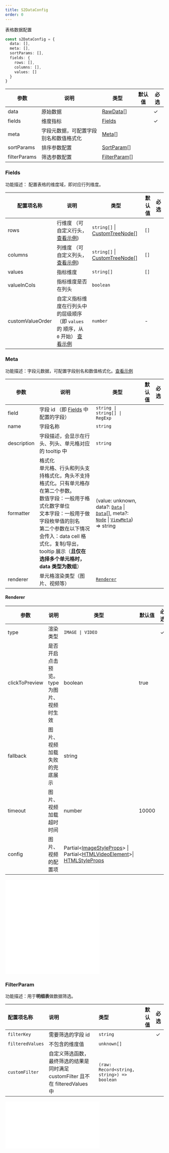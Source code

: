 ```yaml
---
title: S2DataConfig
order: 0
---
```


表格数据配置

```ts
const s2DataConfig = {
  data: [],
  meta: [],
  sortParams: [],
  fields: {
    rows: [],
    columns: [],
    values: []
  }
}
```

| 参数         | 说明                                   | 类型                          | 默认值 | 必选 |
| ------------ | -------------------------------------- | ----------------------------- | ------ | ---- |
| data         | 原始数据                               | [RawData](#rawdata)[]         |        | ✓    |
| fields       | 维度指标                               | [Fields](#fields)             |        | ✓    |
| meta         | 字段元数据，可配置字段别名和数值格式化 | [Meta](#meta)[]               |        |      |
| sortParams   | 排序参数配置                           | [SortParam](#sortparam)[]     |        |      |
| filterParams | 筛选参数配置                           | [FilterParam](#filterparam)[] |        |      |

### Fields

功能描述： 配置表格的维度域，即对应行列维度。

| 配置项名称       | 说明                                                                                                                                   | 类型                                              | 默认值 | 必选 |
| ---------------- | -------------------------------------------------------------------------------------------------------------------------------------- | ------------------------------------------------- | ------ | ---- |
| rows             | 行维度 （可自定义行头，[查看示例](/examples/layout/custom-header-group/#custom-pivot-row-header))                                      | `string[]` \| [CustomTreeNode[]](#customtreenode) | `[]`   |      |
| columns          | 列维度 （可自定义列头，[查看示例](/examples/layout/custom-header-group/#custom-pivot-col-header))                                      | `string[]` \| [CustomTreeNode[]](#customtreenode) | `[]`   |      |
| values           | 指标维度                                                                                                                               | `string[]`                                        | `[]`   |      |
| valueInCols      | 指标维度是否在列头                                                                                                                     | `boolean`                                         |
| customValueOrder | 自定义指标维度在行列头中的层级顺序 （即 `values` 的 顺序，从 `0` 开始） [查看示例](/examples/custom/custom-layout/#custom-value-order) | `number`                                          | -      |      |

### Meta

功能描述：字段元数据，可配置字段别名和数值格式化。[查看示例](/examples/basic/pivot/#grid)

| 参数        | 说明                                                        | 类型                                                         | 默认值 | 必选 |
| ----------- | ----------------------------------------------------------- | ------------------------------------------------------------ | ------ | ---- |
| field       | 字段 id （即 [Fields](#fields) 中配置的字段）               | `string \| string[] \| RegExp`                               |        |      |
| name        | 字段名称                                                    | `string`                                                     |        |      |
| description | 字段描述，会显示在行头、列头、单元格对应的 tooltip 中       | `string`                                                     |        |      |
| formatter   | 格式化 <br/> 单元格、行头和列头支持格式化，角头不支持格式化。只有单元格存在第二个参数。 <br/>数值字段：一般用于格式化数字单位<br/>文本字段：一般用于做字段枚举值的别名<br/> 第二个参数在以下情况会传入：data cell 格式化，复制/导出，tooltip 展示（**且仅在选择多个单元格时，data 类型为数组**） | (value: unknown, data?: [`Data`](#data) \| [`Data`](#data)[], meta?: [`Node`](/api/basic-class/node) \| [`ViewMeta`](#viewmeta)) => string |        |      |
| renderer    | 单元格渲染类型（图片、视频等）                       | [`Renderer`](#renderer)                                      |        |      |

#### Renderer

| 参数           | 说明                 | 类型                                                     | 默认值 | 必选 |
| -------------- |--------------------| -------------------------------------------------------- | ------ | ---- |
| type           | 渲染类型               | `IMAGE \| VIDEO`                                     |        | ✓    |
| clickToPreview | 是否开启点击预览。type为图片、视频时生效 | boolean                                                  | true   |      |
| fallback       | 图片、视频加载失败的兜底展示     | string                                                   |        |      |
| timeout        | 图片、视频加载超时时间           | number                                                   | 10000  |      |
| config         | 图片、视频的配置项          | Partial<[ImageStyleProps](https://g.antv.antgroup.com/api/basic/image)> \| Partial<[HTMLVideoElement](https://developer.mozilla.org/en-US/docs/Web/API/HTMLVideoElement)>\| [HTMLStyleProps](https://g.antv.antgroup.com/api/basic/html) |        |      |

<embed src="@/docs/common/custom/customTreeNode.zh.md"></embed>
<embed src="@/docs/common/view-meta.zh.md"></embed>

### FilterParam

功能描述：用于**明细表**做数据筛选。

| 配置项名称       | 说明                                                                           | 类型                      | 默认值 | 必选 |
| :--------------- | :----------------------------------------------------------------------------- | :------------------------ | :----- | :--- |
| `filterKey`      | 需要筛选的字段 id                                                              | `string`                  |        | ✓    |
| `filteredValues` | 不包含的维度值                                                                 | `unknown[]`               |        |      |
| `customFilter`   | 自定义筛选函数，最终筛选的结果是同时满足 customFilter 且不在 filteredValues 中 | `(raw: Record<string, string>) => boolean` |        |      |

<embed src="@/docs/common/sort-param.zh.md"></embed>

